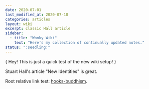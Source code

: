 ```yaml
---
date: 2020-07-01
last_modified_at: 2020-07-18
categories: articles
layout: wiki
excerpt: classic Hall article
sidebar:
  - title: "Wonky Wiki"
    text: "Here's my collection of continually updated notes."
status: ":seedling:"
---
```

{ Hey! This is just a quick test of the new wiki setup! }  

Stuart Hall's article "New Identities" is great.  

Root relative link test: [hooks-buddhism](/wiki/articles/hooks-buddhism).  